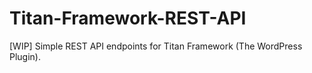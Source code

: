 # Titan-Framework-REST-API
[WIP] Simple REST API endpoints for Titan Framework (The WordPress Plugin).
